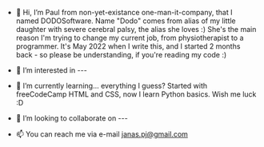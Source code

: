 - 👋 Hi, I’m Paul from non-yet-existance one-man-it-company, that I named DODOSoftware.
Name "Dodo" comes from alias of my little daughter with severe cerebral palsy, the alias she loves :) She's the main reason I'm trying to change my current job, 
from physiotherapist to a programmer. It's May 2022 when I write this, and I started 2 months back - so please be understanding, if you're reading my code :)

- 👀 I’m interested in ---
- 🌱 I’m currently learning... everything I guess? Started with freeCodeCamp HTML and CSS, now I learn Python basics. Wish me luck :D
- 💞️ I’m looking to collaborate on ---
- 📫 You can reach me via e-mail janas.pj@gmail.com
